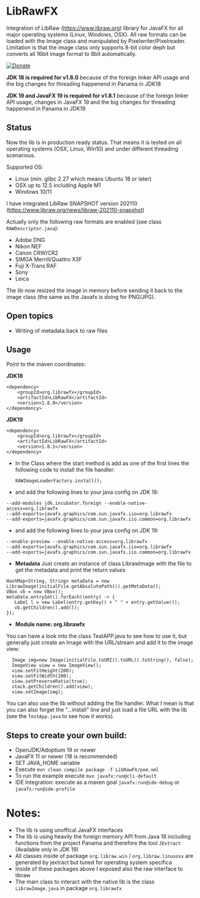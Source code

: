 # LibRawFX
Integration of LibRaw (https://www.libraw.org) library for JavaFX for all major operating systems (Linux, Windows, OSX). 
All raw formats can be loaded with the Image class and manipulated by Pixelwriter/Pixelreader. Limitation is that the image class only supports 8-bit color deph but converts all 16bit image format to 8bit automatically.

[![Donate](https://img.shields.io/badge/Donate-PayPal-green.svg)](https://www.paypal.com/donate/?hosted_button_id=CXWX6CAQ5MMV4)

**JDK 18 is required for v1.8.0** because of the foreign linker API usage and the big changes for threading happenend in Panama in JDK18

**JDK 19 and JavaFX 19 is required for v1.8.1** because of the foreign linker API usage, changes in JavaFX 19 and the big changes for threading happenend in Panama in JDK19

## Status
Now the lib is in production ready status. That means it is tested on all operating systems (OSX, Linux, Win10) and under different threading scenarious.

Supported OS:
- Linux (min. glibc 2.27 which means Ubuntu 18 or later)
- OSX up to 12.5 including Apple M1
- Windows 10/11

I have integrated LibRaw SNAPSHOT version 202110 (https://www.libraw.org/news/libraw-202110-snapshot)

Actually only the following raw formats are enabled (see class `RAWDescriptor.java`):
- Adobe DNG
- Nikon NEF
- Canon CRW/CR2
- SIMGA Merrill/Quattro X3F
- Fuji X-Trans RAF
- Sony
- Leica

The lib now resized the image in memory before sending it back to the image class (the same as the Javafx is doing for PNG/JPG).

## Open topics
- Writing of metadata back to raw files

## Usage
Point to the maven coordinates:

**JDK18**
```
<dependency>  
    <groupId>org.librawfx</groupId>    
    <artifactId>LibRawFX</artifactId>  
    <version>1.8.0</version>  
</dependency>  
```
**JDK19**
```
<dependency>  
    <groupId>org.librawfx</groupId>    
    <artifactId>LibRawFX</artifactId>  
    <version>1.8.1</version>  
</dependency>  
```

- In the Class where the start method is add as one of the first lines the following code to install the file handler:

     `RAWImageLoaderFactory.install();`  

- and add the following lines to your java config on JDK 18:
```
--add-modules jdk.incubator.foreign --enable-native-access=org.librawfx  
--add-exports=javafx.graphics/com.sun.javafx.iio=org.librawfx 
--add-exports=javafx.graphics/com.sun.javafx.iio.common=org.librawfx
```

- and add the following lines to your java config on JDK 19:
```
--enable-preview --enable-native-access=org.librawfx  
--add-exports=javafx.graphics/com.sun.javafx.iio=org.librawfx 
--add-exports=javafx.graphics/com.sun.javafx.iio.common=org.librawfx
```


- **Metadata**
Just create an instance of class LibrawImage with the file to get the metadata and print the return values
```
HashMap<String, String> metaData = new LibrawImage(initialFile.getAbsolutePath()).getMetaData();
VBox vb = new VBox();
metaData.entrySet().forEach((entry) -> {
   Label l = new Label(entry.getKey() + " " + entry.getValue());
   vb.getChildren().add(l);
});
```

- **Module name: org.librawfx**

You can have a look into the class TestAPP.java to see how to use it, but generally just create an Image with the URL/stream and add it to the image view:

```
  Image img=new Image(initialFile.toURI().toURL().toString(), false);  
  ImageView view = new ImageView();  
  view.setFitHeight(200);  
  view.setFitWidth(200);  
  view.setPreserveRatio(true);  
  stack.getChildren().add(view);  
  view.setImage(img);
```  

You can also use the lib without adding the file handler. What I mean is that you can also forget the "...install" line and just load a file URL with the lib (see the `TestApp.java` to see how it works).

## Steps to create your own build:
- OpenJDK/Adoptium 19 or newer
- JavaFX 11 or newer (18 is recommended)
- SET JAVA_HOME variable
- Execute `mvn clean compile package -f LibRawFX/pom.xml`
- To run the example execute `mvn javafx:run@cli-default`
- IDE Integration: execute as a maven goal `javafx:run@ide-debug` or `javafx:run@ide-profile`

# Notes:
- The lib is using unoffical JavaFX interfaces
- The lib is using heavily the foreign memory API from Java 18 including functions from the project Panama and therefore the tool `JExtract` (Available only in JDK 19)
- All classes inside of package `org.libraw.win` / `org.libraw.linuxosx` are generated by jextract but tuned for operating system specifica
- Inside of these packages above I exposed also the raw interface to libraw
- The main class to interact with the native lib is the class `LibrawImage.java` in package `org.librawfx`
     

